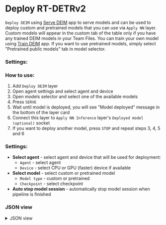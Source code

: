 # Deploy RT-DETRv2

`Deploy DEIM` using [Serve DEIM](https://ecosystem.supervisely.com/apps/deim/supervisely_integration/serve) app to serve models and can be used to deploy custom and pretrained models that you can use via `Apply NN` layer. Custom models will appear in the custom tab of the table only if you have any trained DEIM models in your Team Files. You can train your own model using [Train DEIM](https://ecosystem.supervisely.com/apps/deim/supervisely_integration/train) app. If you want to use pretrained models, simply select "Pretrained public models" tab in model selector.

### Settings:

### How to use:

1. Add `Deploy DEIM` layer
2. Open agent settings and select agent and device
3. Open models selector and select one of the available models
4. Press `SERVE`
5. Wait until model is deployed, you will see "Model deployed" message in the bottom of the layer card
6. Connect this layer to `Apply NN Inference` layer's `Deployed model (optional)` socket
7. If you want to deploy another model, press `STOP` and repeat steps 3, 4, 5 and 6

### Settings:

- **Select agent** - select agent and device that will be used for deployment:
    - `Agent` - select agent
    - `Device` - select CPU or GPU (faster) device if available
- **Select model** - select custom or pretrained model
    - `Model type` - custom or pretrained
    - `Checkpoint` - select checkpoint
- **Auto stop model session** - automatically stop model session when pipeline is finished

### JSON view

<details>
  <summary>JSON view</summary>
<pre>
{
  "action": "deploy_deim",
  "src": [],
  "dst": "$deploy_deim_1",
  "settings": {
    "agent_id": 348,
    "device": "cuda:0",
    "model_type": "Pretrained models",
    "model_name": "DEIM-S",
    "task_type": "object detection",
    "model_path": null,
    "stop_model_session": true,
    "session_id": 73455
  }
}
</pre>
</details>
